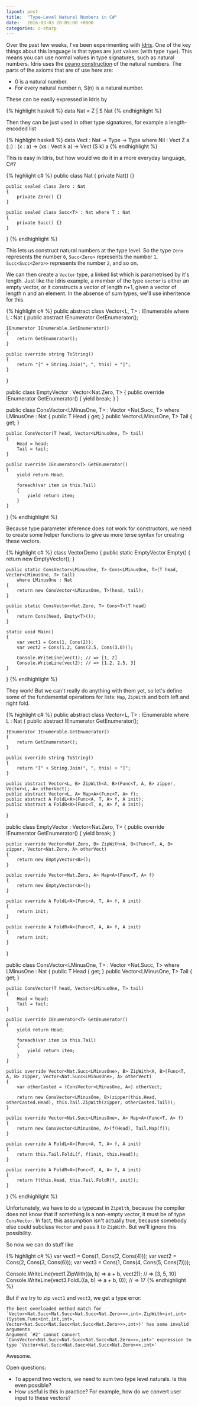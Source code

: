 ```yaml
---
layout: post
title:  "Type-Level Natural Numbers in C#"
date:   2016-03-03 20:05:00 +0000
categories: c-sharp
---
```


Over the past few weeks, I've been experimenting with [Idris]. One of the key things about this language is that types are just values (with type `Type`). This means you can use normal values in type signatures, such as natural numbers. Idris uses the [peano construction][peano] of the natural numbers. The parts of the axioms that are of use here are:

* 0 is a natural number.
* For every natural number n, S(n) is a natural number.

These can be easily expressed in Idris by

{% highlight haskell %}
data Nat = Z | S Nat
{% endhighlight %}

Then they can be just used in other type signatures, for example a length-encoded list

{% highlight haskell %}
data Vect : Nat -> Type -> Type where
  Nil  : Vect Z a
  (::) : (x : a) -> (xs : Vect k a) -> Vect (S k) a
{% endhighlight %}

This is easy in Idris, but how would we do it in a more everyday language, C#?

{% highlight c# %}
public class Nat
{
    private Nat() {}

    public sealed class Zero : Nat
    {
        private Zero() {}
    }

    public sealed class Succ<T> : Nat where T : Nat
    {
        private Succ() {}
    }
}
{% endhighlight %}

This lets us construct natural numbers at the type level. So the type `Zero` represents the number `0`, `Succ<Zero>` represents the number `1`, `Succ<Succ<Zero>>` represents the number `2`, and so on.

We can then create a `Vector` type, a linked list which is parametrised by it's length. Just like the Idris example, a member of the type `Vector` is either an empty vector, or it constructs a vector of length n+1, given a vector of length n and an element. In the absense of sum types, we'll use inheritence for this.

{% highlight c# %}
public abstract class Vector<L, T> : IEnumerable<T>
    where L : Nat
{
    public abstract IEnumerator<T> GetEnumerator();
    
    IEnumerator IEnumerable.GetEnumerator()
    {
        return GetEnumerator();
    }
    
    public override string ToString()
    {
        return "[" + String.Join(", ", this) + "]";
    }
}

public class EmptyVector<T> : Vector<Nat.Zero, T>
{
    public override IEnumerator<T> GetEnumerator()
    {
        yield break;
    }
}

public class ConsVector<LMinusOne, T> : Vector <Nat.Succ<LMinusOne>, T>
    where LMinusOne : Nat
{
    public T Head { get; }
    public Vector<LMinusOne, T> Tail { get; }
    
    public ConsVector(T head, Vector<LMinusOne, T> tail)
    {
        Head = head;
        Tail = tail;
    }

    public override IEnumerator<T> GetEnumerator()
    {
        yield return Head;
        
        foreach(var item in this.Tail)
        {
            yield return item;
        }
    }
}
{% endhighlight %}

Because type parameter inference does not work for constructors, we need to create some helper functions to give us more terse syntax for creating these vectors.

{% highlight c# %}
class VectorDemo
{
    public static EmptyVector<T> Empty<T>()
    {
        return new EmptyVector<T>();
    }
    
    public static ConsVector<LMinusOne, T> Cons<LMinusOne, T>(T head, Vector<LMinusOne, T> tail)
        where LMinusOne : Nat
    {
        return new ConsVector<LMinusOne, T>(head, tail);
    }
    
    public static ConsVector<Nat.Zero, T> Cons<T>(T head)
    {
        return Cons(head, Empty<T>());
    }
    
    static void Main()
    {
        var vect1 = Cons(1, Cons(2));
        var vect2 = Cons(1.2, Cons(2.5, Cons(3.0)));

        Console.WriteLine(vect1); // => [1, 2]
        Console.WriteLine(vect2); // => [1.2, 2.5, 3]
    }
}
{% endhighlight %}

They work! But we can't really do anything with them yet, so let's define some of the fundamental operations for lists: `Map`, `ZipWith` and both left and right fold.

{% highlight c# %}
public abstract class Vector<L, T> : IEnumerable<T>
    where L : Nat
{
    public abstract IEnumerator<T> GetEnumerator();
    
    IEnumerator IEnumerable.GetEnumerator()
    {
        return GetEnumerator();
    }
    
    public override string ToString()
    {
        return "[" + String.Join(", ", this) + "]";
    }

    public abstract Vector<L, B> ZipWith<A, B>(Func<T, A, B> zipper, Vector<L, A> otherVect);
    public abstract Vector<L, A> Map<A>(Func<T, A> f);
    public abstract A FoldL<A>(Func<A, T, A> f, A init);
    public abstract A FoldR<A>(Func<T, A, A> f, A init);
}

public class EmptyVector<T> : Vector<Nat.Zero, T>
{
    public override IEnumerator<T> GetEnumerator()
    {
        yield break;
    }

    public override Vector<Nat.Zero, B> ZipWith<A, B>(Func<T, A, B> zipper, Vector<Nat.Zero, A> otherVect)
    {
        return new EmptyVector<B>();
    }
    
    public override Vector<Nat.Zero, A> Map<A>(Func<T, A> f)
    {
        return new EmptyVector<A>();
    }
    
    public override A FoldL<A>(Func<A, T, A> f, A init)
    {
        return init;
    }
    
    public override A FoldR<A>(Func<T, A, A> f, A init)
    {
        return init;
    }
}

public class ConsVector<LMinusOne, T> : Vector <Nat.Succ<LMinusOne>, T>
    where LMinusOne : Nat
{
    public T Head { get; }
    public Vector<LMinusOne, T> Tail { get; }
    
    public ConsVector(T head, Vector<LMinusOne, T> tail)
    {
        Head = head;
        Tail = tail;
    }

    public override IEnumerator<T> GetEnumerator()
    {
        yield return Head;
        
        foreach(var item in this.Tail)
        {
            yield return item;
        }
    }
    
    public override Vector<Nat.Succ<LMinusOne>, B> ZipWith<A, B>(Func<T, A, B> zipper, Vector<Nat.Succ<LMinusOne>, A> otherVect)
    {
        var otherCasted = (ConsVector<LMinusOne, A>) otherVect;
        
        return new ConsVector<LMinusOne, B>(zipper(this.Head, otherCasted.Head), this.Tail.ZipWith(zipper, otherCasted.Tail));
    }
    
    public override Vector<Nat.Succ<LMinusOne>, A> Map<A>(Func<T, A> f)
    {
        return new ConsVector<LMinusOne, A>(f(Head), Tail.Map(f));
    }
    
    public override A FoldL<A>(Func<A, T, A> f, A init)
    {
        return this.Tail.FoldL(f, f(init, this.Head));
    }
    
    public override A FoldR<A>(Func<T, A, A> f, A init)
    {
        return f(this.Head, this.Tail.FoldR(f, init));
    }
}
{% endhighlight %}

Unfortunately, we have to do a typecast in `ZipWith`, because the compiler does not know that if something is a non-empty vector, it must be of type `ConsVector`. In fact, this assumption isn't actually true, because somebody else could subclass `Vector` and pass it to `ZipWith`. But we'll ignore this possibility.

So now we can do stuff like

{% highlight c# %}
var vect1 = Cons(1, Cons(2, Cons(4)));
var vect2 = Cons(2, Cons(3, Cons(6)));
var vect3 = Cons(1, Cons(4, Cons(5, Cons(7))));

Console.WriteLine(vect1.ZipWith((a, b) => a + b, vect2)); // => [3, 5, 10]
Console.WriteLine(vect3.FoldL((a, b) => a + b, 0)); // => 17
{% endhighlight %}

But if we try to zip `vect1` and `vect3`, we get a type error:

    The best overloaded method match for `Vector<Nat.Succ<Nat.Succ<Nat.Succ<Nat.Zero>>>,int>.ZipWith<int,int>(System.Func<int,int,int>, Vector<Nat.Succ<Nat.Succ<Nat.Succ<Nat.Zero>>>,int>)' has some invalid arguments
    Argument `#2' cannot convert `ConsVector<Nat.Succ<Nat.Succ<Nat.Succ<Nat.Zero>>>,int>' expression to type `Vector<Nat.Succ<Nat.Succ<Nat.Succ<Nat.Zero>>>,int>'

Awesome.

Open questions:

* To append two vectors, we need to sum two type level naturals. Is this even possible?
* How useful is this in practice? For example, how do we convert user input to these vectors?

[Idris]: http://www.idris-lang.org/
[peano]: https://en.wikipedia.org/wiki/Peano_axioms
